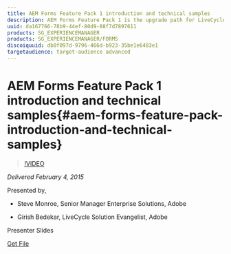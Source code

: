 ```yaml
---
title: AEM Forms Feature Pack 1 introduction and technical samples
description: AEM Forms Feature Pack 1 is the upgrade path for LiveCycle deployments and extends the reach of those implementations to include all the features of AEM Forms plus more. In addition an introduction to customer driven samples made public.
uuid: da167766-78b9-44ef-80d9-88f7d7897611
products: SG_EXPERIENCEMANAGER
products: SG_EXPERIENCEMANAGER/FORMS
discoiquuid: db0f097d-9796-466d-b923-35be1e6483e1
targetaudience: target-audience advanced
---
```


# AEM Forms Feature Pack 1 introduction and technical samples{#aem-forms-feature-pack-introduction-and-technical-samples}

>[!VIDEO](https://video.tv.adobe.com/v/19380/?quality=9)

*Delivered February 4, 2015*

Presented by,

* Steve Monroe, Senior Manager Enterprise Solutions, Adobe

* Girish Bedekar, LiveCycle Solution Evangelist, Adobe

Presenter Slides

[Get File](assets/aem-forms-fp1-2015-0204.pdf)
<!--
[Get back to the Overview](https://helpx.adobe.com/experience-manager/kt/eseminars/gems/aem-index.html)
-->
